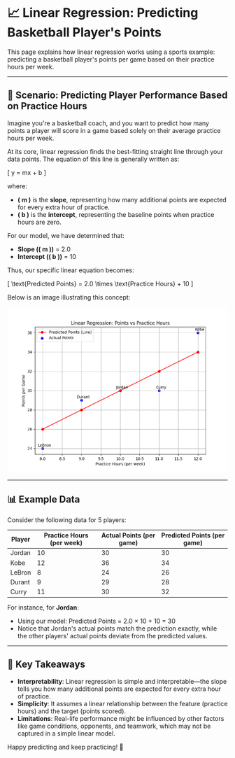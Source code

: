 # 📈 Linear Regression: Predicting Basketball Player's Points

This page explains how linear regression works using a sports example: predicting a basketball player's points per game based on their practice hours per week.

---

## 🏀 Scenario: Predicting Player Performance Based on Practice Hours

Imagine you're a basketball coach, and you want to predict how many points a player will score in a game based solely on their average practice hours per week.

At its core, linear regression finds the best-fitting straight line through your data points. The equation of this line is generally written as:

\[
y = mx + b
\]

where:  
- **\( m \)** is the **slope**, representing how many additional points are expected for every extra hour of practice.  
- **\( b \)** is the **intercept**, representing the baseline points when practice hours are zero.

For our model, we have determined that:  
- **Slope (\( m \))** = 2.0  
- **Intercept (\( b \))** = 10  

Thus, our specific linear equation becomes:

\[
\text{Predicted Points} = 2.0 \times \text{Practice Hours} + 10
\]

Below is an image illustrating this concept:

![Linear Regression Basketball](lr_basketball.png)

---

## 📊 Example Data

Consider the following data for 5 players:

| Player  | Practice Hours (per week) | Actual Points (per game) | Predicted Points (per game) |
|---------|---------------------------|--------------------------|-----------------------------|
| Jordan  | 10                        | 30                       | 30                          |
| Kobe    | 12                        | 36                       | 34                          |
| LeBron  | 8                         | 24                       | 26                          |
| Durant  | 9                         | 29                       | 28                          |
| Curry   | 11                        | 30                       | 32                          |

For instance, for **Jordan**:  
- Using our model: Predicted Points = 2.0 × 10 + 10 = 30  
- Notice that Jordan's actual points match the prediction exactly, while the other players' actual points deviate from the predicted values.

---

## 🌟 Key Takeaways

- **Interpretability**: Linear regression is simple and interpretable—the slope tells you how many additional points are expected for every extra hour of practice.
- **Simplicity**: It assumes a linear relationship between the feature (practice hours) and the target (points scored).
- **Limitations**: Real-life performance might be influenced by other factors like game conditions, opponents, and teamwork, which may not be captured in a simple linear model.

Happy predicting and keep practicing! 🚀

